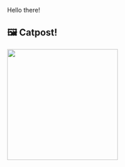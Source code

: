 Hello there!



## 🖼️ Catpost!

<sub>
    <img src="https://cdn2.thecatapi.com/images/dni.jpg" height="256">
</sub>

